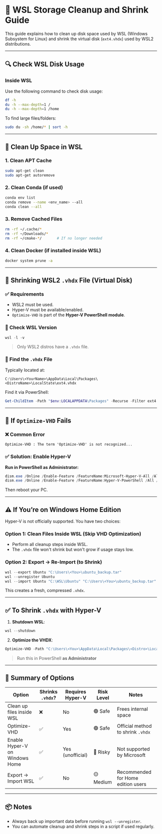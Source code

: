 # 🧹 WSL Storage Cleanup and Shrink Guide

This guide explains how to clean up disk space used by WSL (Windows Subsystem for Linux) and shrink the virtual disk (`ext4.vhdx`) used by WSL2 distributions.

---

## 🔍 Check WSL Disk Usage

### Inside WSL
Use the following command to check disk usage:
```bash
df -h
du -h --max-depth=1 /
du -h --max-depth=1 /home
````

To find large files/folders:

```bash
sudo du -sh /home/* | sort -h
```

---

## 🧹 Clean Up Space in WSL

### 1. Clean APT Cache

```bash
sudo apt-get clean
sudo apt-get autoremove
```

### 2. Clean Conda (if used)

```bash
conda env list
conda remove --name <env_name> --all
conda clean --all
```

### 3. Remove Cached Files

```bash
rm -rf ~/.cache/*
rm -rf ~/Downloads/*
rm -rf ~/cmake-*/       # If no longer needed
```

### 4. Clean Docker (if installed inside WSL)

```bash
docker system prune -a
```

---

## 🧊 Shrinking WSL2 `.vhdx` File (Virtual Disk)

### ✅ Requirements

* WSL2 must be used.
* Hyper-V must be available/enabled.
* `Optimize-VHD` is part of the **Hyper-V PowerShell module**.

### 🔎 Check WSL Version

```powershell
wsl -l -v
```

> Only WSL2 distros have a `.vhdx` file.

### 📂 Find the `.vhdx` File

Typically located at:

```
C:\Users\<YourName>\AppData\Local\Packages\<DistroName>\LocalState\ext4.vhdx
```

Find it via PowerShell:

```powershell
Get-ChildItem -Path "$env:LOCALAPPDATA\Packages" -Recurse -Filter ext4.vhdx
```

---

## 🚫 If `Optimize-VHD` Fails

### ❌ Common Error

```
Optimize-VHD : The term 'Optimize-VHD' is not recognized...
```

### ✅ Solution: Enable Hyper-V

**Run in PowerShell as Administrator:**

```powershell
dism.exe /Online /Enable-Feature /FeatureName:Microsoft-Hyper-V-All /All /NoRestart
dism.exe /Online /Enable-Feature /FeatureName:Hyper-V-PowerShell /All /NoRestart
```

Then reboot your PC.

---

## ⚠️ If You’re on Windows Home Edition

Hyper-V is not officially supported. You have two choices:

### Option 1: Clean Files Inside WSL (Skip VHD Optimization)

* Perform all cleanup steps inside WSL.
* The `.vhdx` file won't shrink but won't grow if usage stays low.

### Option 2: Export → Re-Import (to Shrink)

```powershell
wsl --export Ubuntu "C:\Users\<You>\ubuntu_backup.tar"
wsl --unregister Ubuntu
wsl --import Ubuntu "C:\WSL\Ubuntu" "C:\Users\<You>\ubuntu_backup.tar"
```

This creates a fresh, compressed `.vhdx`.

---

## ✅ To Shrink `.vhdx` with Hyper-V

1. **Shutdown WSL**:

```powershell
wsl --shutdown
```

2. **Optimize the VHDX**:

```powershell
Optimize-VHD -Path "C:\Users\<You>\AppData\Local\Packages\<Distro>\LocalState\ext4.vhdx" -Mode Full
```

> Run this in PowerShell **as Administrator**

---

## 🧭 Summary of Options

| Option                         | Shrinks `.vhdx`? | Requires Hyper-V | Risk Level | Notes                              |
| ------------------------------ | ---------------- | ---------------- | ---------- | ---------------------------------- |
| Clean up files inside WSL      | ❌                | No               | 🟢 Safe    | Frees internal space               |
| Optimize-VHD                   | ✅                | Yes              | 🟢 Safe    | Official method to shrink `.vhdx`  |
| Enable Hyper-V on Windows Home | ✅                | Yes (unofficial) | 🔴 Risky   | Not supported by Microsoft         |
| Export → Import WSL            | ✅                | No               | 🟡 Medium  | Recommended for Home edition users |

---

## 📦 Notes

* Always back up important data before running `wsl --unregister`.
* You can automate cleanup and shrink steps in a script if used regularly.
```
